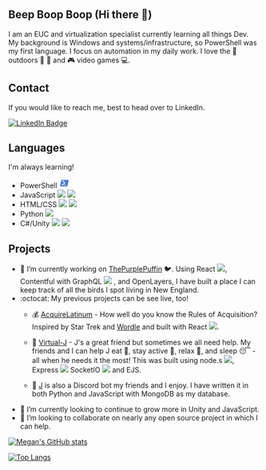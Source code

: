 ## Beep Boop Boop (Hi there 👋)

I am an EUC and virtualization specialist currently learning all things Dev. My background is Windows and systems/infrastructure, so PowerShell was my first language. I focus on automation in my daily work. I love the :deciduous_tree: outdoors :evergreen_tree: :mushroom: and :video_game: video games :computer:.

## Contact
If you would like to reach me, best to head over to LinkedIn.
<div id="badges">
  <a href="https://www.linkedin.com/in/meganfuhr">
  <img src="https://img.shields.io/badge/LinkedIn-blue?style=for-the-badge&logo=linkedin&logoColor=white" alt="LinkedIn Badge"/>
    <a/>
</div>
  
## Languages
 I'm always learning!
  - PowerShell <img src="https://raw.githubusercontent.com/MeganFuhr/BingaGifs/main/powershell.svg" width="20px"/>
  - JavaScript <img src="https://cdn.jsdelivr.net/gh/devicons/devicon/icons/javascript/javascript-original.svg" width="20px"/> <img src="https://cdn.jsdelivr.net/gh/devicons/devicon/icons/react/react-original.svg" width="20px"/>
  - HTML/CSS <img src="https://cdn.jsdelivr.net/gh/devicons/devicon/icons/html5/html5-original.svg" width="20px" /> <img src="https://cdn.jsdelivr.net/gh/devicons/devicon/icons/css3/css3-original.svg" width="20px" />
  - Python <img src="https://cdn.jsdelivr.net/gh/devicons/devicon/icons/python/python-original.svg" width="20px" />
  - C#/Unity <img src="https://cdn.jsdelivr.net/gh/devicons/devicon/icons/csharp/csharp-original.svg" width="20px" /> <img src="https://cdn.jsdelivr.net/gh/devicons/devicon/icons/unity/unity-original.svg" width="20px" />


  ## Projects
- 🔭 I’m currently working on [ThePurplePuffin](https://ThePurplePuffin.netlify.app) :bird:. Using React <img src="https://cdn.jsdelivr.net/gh/devicons/devicon/icons/react/react-original.svg" width="18px"/>, Contentful with GraphQL <img src="https://cdn.jsdelivr.net/gh/devicons/devicon/icons/graphql/graphql-plain.svg" width="18px"/>
, and OpenLayers, I have built a place I can keep track of all the birds I spot living in New England.
- :octocat: My previous projects can be see live, too!
  - :moneybag: [AcquireLatinum](https://acquirelatinum.netlify.app/) - How well do you know the Rules of Acquisition? Inspired by Star Trek and [Wordle](https://www.nytimes.com/games/wordle/index.html) and built with React <img src="https://cdn.jsdelivr.net/gh/devicons/devicon/icons/react/react-original.svg" width="18px"/>.
  - :man: [Virtual-J](https://virtual-j.herokuapp.com/) - J's a great friend but sometimes we all need help. My friends and I can help J eat :spaghetti:, stay active :bicyclist:, relax :tada:, and sleep :sleeping: - all when he needs it the most! This was built using node.s <img src="https://cdn.jsdelivr.net/gh/devicons/devicon/icons/nodejs/nodejs-original.svg" width="18px" />, Express <img src="https://cdn.jsdelivr.net/gh/devicons/devicon/icons/express/express-original.svg" width="18px" />
SocketIO <img src="https://cdn.jsdelivr.net/gh/devicons/devicon/icons/socketio/socketio-original.svg" width="18px"/> and EJS.

  - :satellite: [J](https://github.com/MeganFuhr/j-py) is also a Discord bot my friends and I enjoy. I have written it in both Python and JavaScript with MongoDB as my database.
- 🌱 I’m currently looking to continue to grow more in Unity and JavaScript.
- 👯 I’m looking to collaborate on nearly any open source project in which I can help.


[![Megan's GitHub stats](https://github-readme-stats.vercel.app/api?username=meganfuhr&theme=radical&count_private=true&show_icons=true&include_all_commits=true)](https://github.com/anuraghazra/github-readme-stats)
  
[![Top Langs](https://github-readme-stats.vercel.app/api/top-langs/?username=meganfuhr&layout=compact)](https://github.com/anuraghazra/github-readme-stats)
